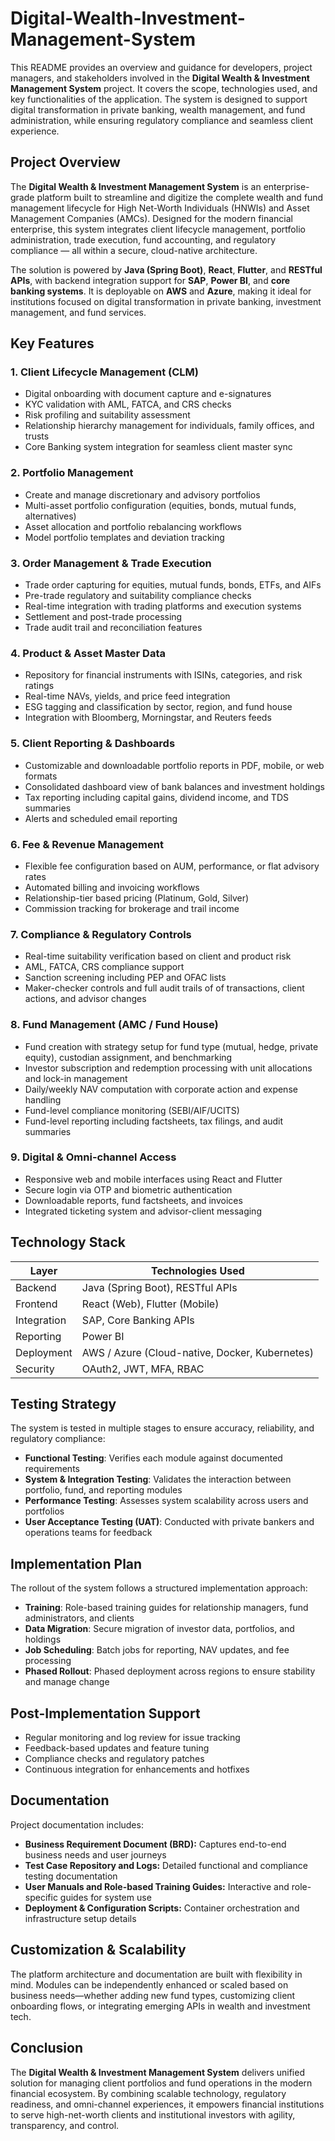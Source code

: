 # Digital-Wealth-Investment-Management-System

This README provides an overview and guidance for developers, project managers, and stakeholders involved in the **Digital Wealth & Investment Management System** project. It covers the scope, technologies used, and key functionalities of the application. The system is designed to support digital transformation in private banking, wealth management, and fund administration, while ensuring regulatory compliance and seamless client experience.

## Project Overview

The **Digital Wealth & Investment Management System** is an enterprise-grade platform built to streamline and digitize the complete wealth and fund management lifecycle for High Net-Worth Individuals (HNWIs) and Asset Management Companies (AMCs). Designed for the modern financial enterprise, this system integrates client lifecycle management, portfolio administration, trade execution, fund accounting, and regulatory compliance — all within a secure, cloud-native architecture.

The solution is powered by **Java (Spring Boot)**, **React**, **Flutter**, and **RESTful APIs**, with backend integration support for **SAP**, **Power BI**, and **core banking systems**. It is deployable on **AWS** and **Azure**, making it ideal for institutions focused on digital transformation in private banking, investment management, and fund services.

## Key Features

### 1. Client Lifecycle Management (CLM)
- Digital onboarding with document capture and e-signatures  
- KYC validation with AML, FATCA, and CRS checks  
- Risk profiling and suitability assessment  
- Relationship hierarchy management for individuals, family offices, and trusts  
- Core Banking system integration for seamless client master sync

### 2. Portfolio Management
- Create and manage discretionary and advisory portfolios  
- Multi-asset portfolio configuration (equities, bonds, mutual funds, alternatives)  
- Asset allocation and portfolio rebalancing workflows  
- Model portfolio templates and deviation tracking

### 3. Order Management & Trade Execution
- Trade order capturing for equities, mutual funds, bonds, ETFs, and AIFs  
- Pre-trade regulatory and suitability compliance checks  
- Real-time integration with trading platforms and execution systems  
- Settlement and post-trade processing  
- Trade audit trail and reconciliation features

### 4. Product & Asset Master Data
- Repository for financial instruments with ISINs, categories, and risk ratings  
- Real-time NAVs, yields, and price feed integration  
- ESG tagging and classification by sector, region, and fund house  
- Integration with Bloomberg, Morningstar, and Reuters feeds

### 5. Client Reporting & Dashboards
- Customizable and downloadable portfolio reports in PDF, mobile, or web formats  
- Consolidated dashboard view of bank balances and investment holdings  
- Tax reporting including capital gains, dividend income, and TDS summaries  
- Alerts and scheduled email reporting

### 6. Fee & Revenue Management
- Flexible fee configuration based on AUM, performance, or flat advisory rates  
- Automated billing and invoicing workflows  
- Relationship-tier based pricing (Platinum, Gold, Silver)  
- Commission tracking for brokerage and trail income

### 7. Compliance & Regulatory Controls
- Real-time suitability verification based on client and product risk  
- AML, FATCA, CRS compliance support  
- Sanction screening including PEP and OFAC lists  
- Maker-checker controls and full audit trails of of transactions, client actions, and advisor changes

### 8. Fund Management (AMC / Fund House)
- Fund creation with strategy setup for fund type (mutual, hedge, private equity), custodian assignment, and benchmarking  
- Investor subscription and redemption processing with unit allocations and lock-in management  
- Daily/weekly NAV computation with corporate action and expense handling  
- Fund-level compliance monitoring (SEBI/AIF/UCITS)  
- Fund-level reporting including factsheets, tax filings, and audit summaries

### 9. Digital & Omni-channel Access
- Responsive web and mobile interfaces using React and Flutter  
- Secure login via OTP and biometric authentication  
- Downloadable reports, fund factsheets, and invoices  
- Integrated ticketing system and advisor-client messaging

## Technology Stack

| Layer           | Technologies Used                                  |
|----------------|-----------------------------------------------------|
| Backend         | Java (Spring Boot), RESTful APIs                    |
| Frontend        | React (Web), Flutter (Mobile)                       |
| Integration     | SAP, Core Banking APIs                              |
| Reporting       | Power BI                                            |
| Deployment      | AWS / Azure (Cloud-native, Docker, Kubernetes)      |
| Security        | OAuth2, JWT, MFA, RBAC                              |

## Testing Strategy

The system is tested in multiple stages to ensure accuracy, reliability, and regulatory compliance:

- **Functional Testing**: Verifies each module against documented requirements  
- **System & Integration Testing**: Validates the interaction between portfolio, fund, and reporting modules
- **Performance Testing**: Assesses system scalability across users and portfolios  
- **User Acceptance Testing (UAT)**: Conducted with private bankers and operations teams for feedback
  
## Implementation Plan

The rollout of the system follows a structured implementation approach:

- **Training**: Role-based training guides for relationship managers, fund administrators, and clients 
- **Data Migration**: Secure migration of investor data, portfolios, and holdings  
- **Job Scheduling**: Batch jobs for reporting, NAV updates, and fee processing  
- **Phased Rollout**: Phased deployment across regions to ensure stability and manage change

## Post-Implementation Support

- Regular monitoring and log review for issue tracking  
- Feedback-based updates and feature tuning  
- Compliance checks and regulatory patches  
- Continuous integration for enhancements and hotfixes

## Documentation

Project documentation includes:

- **Business Requirement Document (BRD):** Captures end-to-end business needs and user journeys
- **Test Case Repository and Logs:** Detailed functional and compliance testing documentation  
- **User Manuals and Role-based Training Guides:** Interactive and role-specific guides for system use  
- **Deployment & Configuration Scripts:** Container orchestration and infrastructure setup details

## Customization & Scalability

The platform architecture and documentation are built with flexibility in mind. Modules can be independently enhanced or scaled based on business needs—whether adding new fund types, customizing client onboarding flows, or integrating emerging APIs in wealth and investment tech.

## Conclusion

The **Digital Wealth & Investment Management System** delivers unified solution for managing client portfolios and fund operations in the modern financial ecosystem. By combining scalable technology, regulatory readiness, and omni-channel experiences, it empowers financial institutions to serve high-net-worth clients and institutional investors with agility, transparency, and control.
